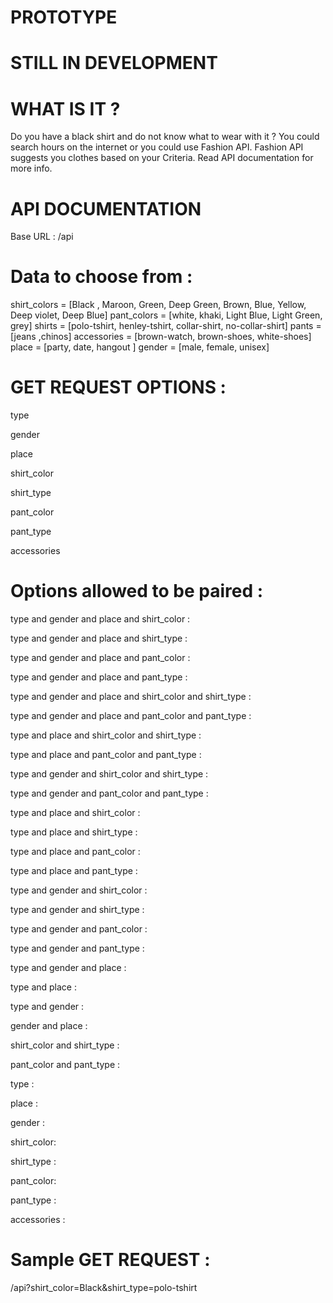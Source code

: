 # PROTOTYPE
# STILL IN DEVELOPMENT
# WHAT IS IT ?
Do you have a black shirt and do not know what to wear with it ?
You could search hours on the internet or you could use Fashion API.
Fashion API suggests you clothes based on your Criteria. 
Read API documentation for more info.
# API DOCUMENTATION 
Base URL : /api
# Data to choose from :
shirt_colors = [Black , Maroon, Green, Deep Green, Brown, Blue, Yellow, Deep violet, Deep Blue]
pant_colors = [white, khaki, Light Blue, Light Green, grey]
shirts = [polo-tshirt,  henley-tshirt, collar-shirt, no-collar-shirt]
pants = [jeans ,chinos]
accessories = [brown-watch, brown-shoes, white-shoes]
place = [party, date, hangout ]
gender = [male, female, unisex]
# GET REQUEST OPTIONS :
type

gender

place

shirt_color

shirt_type

pant_color

pant_type

accessories
# Options allowed to be paired :
type  and gender  and place  and shirt_color :            

type  and gender  and place and shirt_type :

type  and gender  and place and pant_color :

type  and gender  and place and pant_type :

type  and gender  and place and shirt_color and shirt_type :

type  and gender  and place and pant_color and pant_type :

type   and place  and shirt_color and shirt_type :

type  and  place  and pant_color and pant_type :

type  and  gender  and shirt_color and shirt_type :

type  and  gender and pant_color and pant_type :

type   and place  and shirt_color  :

type   and place and shirt_type  :

type   and  place and pant_color  :

type  and  place  and pant_type :

type   and  gender  and shirt_color  :

type   and gender  and shirt_type :

type   and  gender  and pant_color  :

type  and  gender  and pant_type :

type  and gender and place :

type  and  place  :

type  and  gender :

gender  and  place :

shirt_color and shirt_type :

pant_color and pant_type :

type :

place :

gender :

shirt_color:

shirt_type :

pant_color:

pant_type :

accessories  :

# Sample GET REQUEST :
<URL>/api?shirt_color=Black&shirt_type=polo-tshirt

